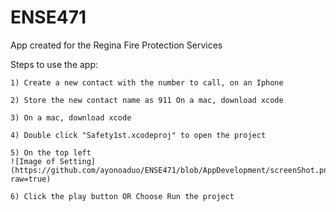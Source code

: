 # ENSE471
App created for the Regina Fire Protection Services

Steps to use the app:

	1) Create a new contact with the number to call, on an Iphone
  
	2) Store the new contact name as 911 On a mac, download xcode
  
 	3) On a mac, download xcode
  
	4) Double click "Safety1st.xcodeproj" to open the project
  
	5) On the top left 
	![Image of Setting](https://github.com/ayonoaduo/ENSE471/blob/AppDevelopment/screenShot.png?raw=true)
	
	6) Click the play button OR Choose Run the project
